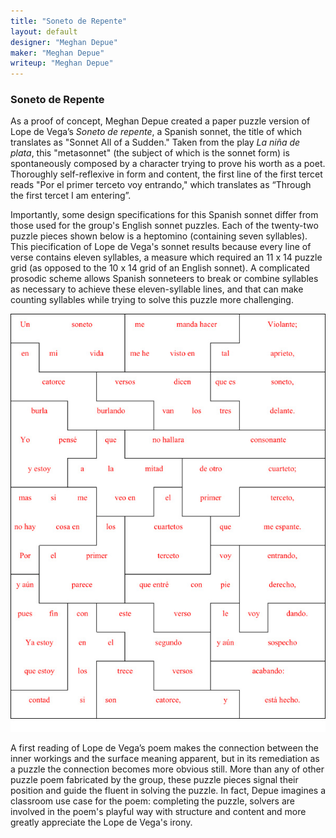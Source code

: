 ```yaml
---
title: "Soneto de Repente"
layout: default
designer: "Meghan Depue"
maker: "Meghan Depue"
writeup: "Meghan Depue"
---
```

### Soneto de Repente

As a proof of concept, Meghan Depue created a paper puzzle version of Lope de Vega’s _Soneto de repente_, a Spanish sonnet, the title of which translates as "Sonnet All of a Sudden." Taken from the play _La niña de plata_, this "metasonnet" (the subject of which is the sonnet form) is spontaneously composed by a character trying to prove his worth as a poet. Thoroughly self-reflexive in form and content, the first line of the first tercet reads "Por el primer terceto voy entrando," which translates as “Through the first tercet I am entering”. 

Importantly, some design specifications for this Spanish sonnet differ from those used for the group's English sonnet puzzles. Each of the twenty-two puzzle pieces shown below is a heptomino (containing seven syllables). This piecification of Lope de Vega's sonnet results because every line of verse contains eleven syllables, a measure which required an 11 x 14 puzzle grid (as opposed to the 10 x 14 grid of an English sonnet). A complicated prosodic scheme allows Spanish sonneteers to break or combine syllables as necessary to achieve these eleven-syllable lines, and that can make counting syllables while trying to solve this puzzle more challenging. 

![Soneto](../images/lopedevega-sonnet.jpg)

A first reading of Lope de Vega’s poem makes the connection between the inner workings and the surface meaning apparent, but in its remediation as a puzzle the connection becomes more obvious still. More than any of other puzzle poem fabricated by the group, these puzzle pieces signal their position and guide the fluent in solving the puzzle. In fact, Depue imagines a classroom use case for the poem: completing the puzzle, solvers are involved in the poem's playful way with structure and content and more greatly appreciate the Lope de Vega's irony.
